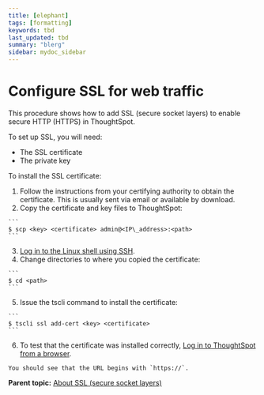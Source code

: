```yaml
---
title: [elephant]
tags: [formatting]
keywords: tbd
last_updated: tbd
summary: "blerg"
sidebar: mydoc_sidebar
---
```

# Configure SSL for web traffic

This procedure shows how to add SSL \(secure socket layers\) to enable secure HTTP \(HTTPS\) in ThoughtSpot.

To set up SSL, you will need:

-   The SSL certificate
-   The private key

To install the SSL certificate:

1.   Follow the instructions from your certifying authority to obtain the certificate. This is usually sent via email or available by download. 
2.   Copy the certificate and key files to ThoughtSpot: 

    ```
    $ scp <key> <certificate> admin@<IP\_address>:<path>
    ```

3.   [Log in to the Linux shell using SSH](login_console.html#). 
4.   Change directories to where you copied the certificate: 

    ```
    $ cd <path>
    ```

5.   Issue the tscli command to install the certificate: 

    ```
    $ tscli ssl add-cert <key> <certificate>
    ```

6.   To test that the certificate was installed correctly, [Log in to ThoughtSpot from a browser](accessing.html#). 

    You should see that the URL begins with `https://`.


**Parent topic:** [About SSL \(secure socket layers\)](../../admin/setup/about_SSL.html)


